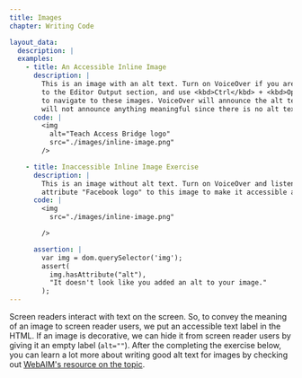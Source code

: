 ```yaml
---
title: Images
chapter: Writing Code

layout_data:
  description: |
  examples:
    - title: An Accessible Inline Image
      description: |
        This is an image with an alt text. Turn on VoiceOver if you are on a Mac, tab
        to the Editor Output section, and use <kbd>Ctrl</kbd> + <kbd>Opt</kbd> + <kbd>Right Arrow</kbd>
        to navigate to these images. VoiceOver will announce the alt text. For the second image below, VoiceOver
        will not announce anything meaningful since there is no alt text.
      code: |
        <img
          alt="Teach Access Bridge logo"
          src="./images/inline-image.png"
        />

    - title: Inaccessible Inline Image Exercise
      description: |
        This is an image without alt text. Turn on VoiceOver and listen to how it is read. Add an `alt`
        attribute "Facebook logo" to this image to make it accessible and test it again with VoiceOver.
      code: |
        <img
          src="./images/inline-image.png"

        />

      assertion: |
        var img = dom.querySelector('img');
        assert(
          img.hasAttribute("alt"),
          "It doesn't look like you added an alt to your image."
        );
---
```

Screen readers interact with text on the screen. So, to convey the meaning of
an image to screen reader users,
we put an accessible text label in the HTML. If an image is decorative, we can hide it from screen
reader users by giving it an empty label (`alt=""`). After the completing the
exercise below, you can learn a lot more about writing good alt text for images
by checking out [WebAIM's resource on the
topic](http://webaim.org/techniques/alttext/).
